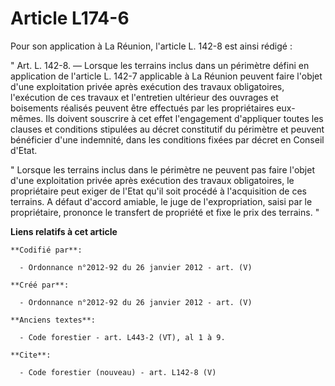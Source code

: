 # Article L174-6

Pour son application à La Réunion, l'article L. 142-8 est ainsi rédigé : 

" Art. L. 142-8. ― Lorsque les terrains inclus dans un périmètre défini en application de l'article L. 142-7 applicable à La
Réunion peuvent faire l'objet d'une exploitation privée après exécution des travaux obligatoires, l'exécution de ces travaux
et l'entretien ultérieur des ouvrages et boisements réalisés peuvent être effectués par les propriétaires eux-mêmes. Ils
doivent souscrire à cet effet l'engagement d'appliquer toutes les clauses et conditions stipulées au décret constitutif du
périmètre et peuvent bénéficier d'une indemnité, dans les conditions fixées par décret en Conseil d'Etat. 

" Lorsque les terrains inclus dans le périmètre ne peuvent pas faire l'objet d'une exploitation privée après exécution des
travaux obligatoires, le propriétaire peut exiger de l'Etat qu'il soit procédé à l'acquisition de ces terrains. A défaut
d'accord amiable, le juge de l'expropriation, saisi par le propriétaire, prononce le transfert de propriété et fixe le prix
des terrains. "

**Liens relatifs à cet article**

	**Codifié par**:

	  - Ordonnance n°2012-92 du 26 janvier 2012 - art. (V)

	**Créé par**:

	  - Ordonnance n°2012-92 du 26 janvier 2012 - art. (V)

	**Anciens textes**:

	  - Code forestier - art. L443-2 (VT), al 1 à 9.

	**Cite**:

	  - Code forestier (nouveau) - art. L142-8 (V)
